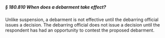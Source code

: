 ##### § 180.810 When does a debarment take effect? #####

Unlike suspension, a debarment is not effective until the debarring official issues a decision. The debarring official does not issue a decision until the respondent has had an opportunity to contest the proposed debarment.